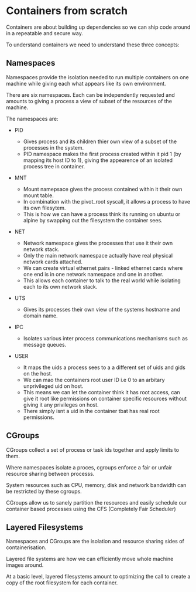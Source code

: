 # Containers from scratch

Containers are about building up dependencies so we can ship code around in a repeatable and secure way.

To understand containers we need to understand these three concepts:

## Namespaces

Namespaces provide the isolation needed to run multiple containers on one machine while giving each what appears like its own environment.

There are six namespaces. Each can be independently requested and amounts to giving a process a view of subset of the resources of the machine.

The namespaces are:

- PID

  - Gives process and its children thier own view of a subset of the processes in the system.
  - PID namespace makes the first process created within it pid 1 (by mapping its host ID to 1), giving the appearence of an isolated process tree in container.

- MNT

  - Mount namepsace gives the process contained within it their own mount table.
  - In combination with the pivot_root syscall, it allows a process to have its own filesytem.
  - This is how we can have a process think its running on ubuntu or alpine by swapping out the filesystem the container sees.

- NET

  - Network namespace gives the processes that use it their own network stack.
  - Only the main network namespace actually have real physical network cards attached.
  - We can create virtual ethernet pairs - linked ethernet cards where one end is in one network namespace and one in another.
  - This allows each container to talk to the real world while isolating each to its own network stack.

- UTS

  - Gives its processes their own view of the systems hostname and domain name.

- IPC

  - Isolates various inter process communications mechanisms such as message queues.

- USER

  - It maps the uids a process sees to a a different set of uids and gids on the host.
  - We can mao the containers root user ID i.e 0 to an arbitary unprivileged uid on host.
  - This means we can let the container think it has root access, can give it root like permissions on container specific resources without giving it any privileges on host.
  - There simply isnt a uid in the container tbat has real root permissions.

## CGroups

CGroups collect a set of process or task ids together and apply limits to them.

Where namespaces isolate a proces, cgroups enforce a fair or unfair resource sharing between processs.

System resources such as CPU, memory, disk and network bandwidth can be restricted by these cgroups.

CGroups allow us to sanely partition the resources and easily schedule our container based processes using the CFS (Completely Fair Scheduler)

## Layered Filesystems

Namespaces and CGroups are the isolation and resource sharing sides of containerisation.

Layered file systems are how we can efficiently move whole machine images around.

At a basic level, layered filesystems amount to optimizing the call to create a copy of the root filesystem for each container.
